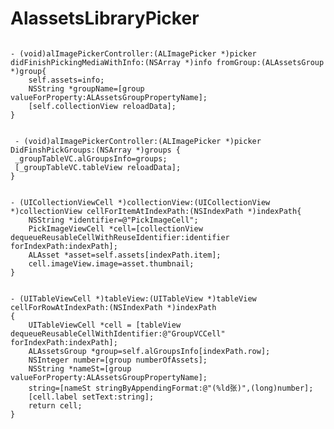 AlassetsLibraryPicker
=====================
<pre><code> 
- (void)alImagePickerController:(ALImagePicker *)picker didFinishPickingMediaWithInfo:(NSArray *)info fromGroup:(ALAssetsGroup *)group{
    self.assets=info;
    NSString *groupName=[group valueForProperty:ALAssetsGroupPropertyName];
    [self.collectionView reloadData];
}
</pre></code> 
<pre><code> 
 - (void)alImagePickerController:(ALImagePicker *)picker DidFinshPickGroups:(NSArray *)groups {
 _groupTableVC.alGroupsInfo=groups;
 [_groupTableVC.tableView reloadData];
}
</pre></code> 


<pre><code> 
- (UICollectionViewCell *)collectionView:(UICollectionView *)collectionView cellForItemAtIndexPath:(NSIndexPath *)indexPath{
    NSString *identifier=@"PickImageCell";
    PickImageViewCell *cell=[collectionView dequeueReusableCellWithReuseIdentifier:identifier forIndexPath:indexPath];
    ALAsset *asset=self.assets[indexPath.item];
    cell.imageView.image=asset.thumbnail;
}
</pre></code> 

<pre><code> 
- (UITableViewCell *)tableView:(UITableView *)tableView cellForRowAtIndexPath:(NSIndexPath *)indexPath
{
    UITableViewCell *cell = [tableView dequeueReusableCellWithIdentifier:@"GroupVCCell" forIndexPath:indexPath];
    ALAssetsGroup *group=self.alGroupsInfo[indexPath.row];
    NSInteger number=[group numberOfAssets];
    NSString *nameSt=[group valueForProperty:ALAssetsGroupPropertyName];
    string=[nameSt stringByAppendingFormat:@"(%ld张)",(long)number];
    [cell.label setText:string];
    return cell;
}
</pre></code> 

